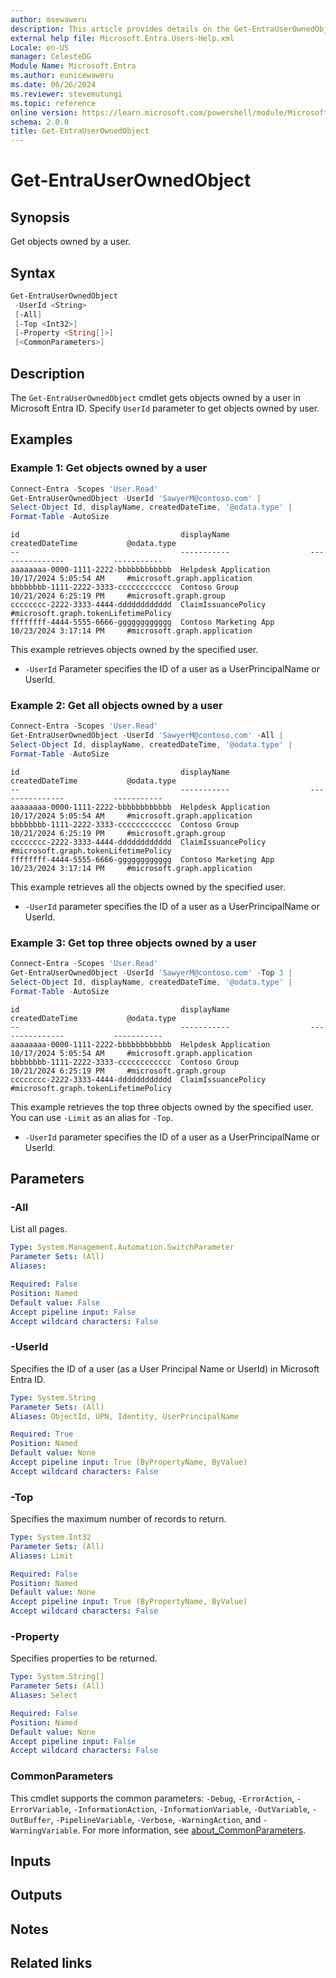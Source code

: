 ```yaml
---
author: msewaweru
description: This article provides details on the Get-EntraUserOwnedObject command.
external help file: Microsoft.Entra.Users-Help.xml
Locale: en-US
manager: CelesteDG
Module Name: Microsoft.Entra
ms.author: eunicewaweru
ms.date: 06/26/2024
ms.reviewer: stevemutungi
ms.topic: reference
online version: https://learn.microsoft.com/powershell/module/Microsoft.Entra/Get-EntraUserOwnedObject
schema: 2.0.0
title: Get-EntraUserOwnedObject
---
```


# Get-EntraUserOwnedObject

## Synopsis

Get objects owned by a user.

## Syntax

```powershell
Get-EntraUserOwnedObject
 -UserId <String>
 [-All]
 [-Top <Int32>]
 [-Property <String[]>]
 [<CommonParameters>]
```

## Description

The `Get-EntraUserOwnedObject` cmdlet gets objects owned by a user in Microsoft Entra ID. Specify `UserId` parameter to get objects owned by user.

## Examples

### Example 1: Get objects owned by a user

```powershell
Connect-Entra -Scopes 'User.Read'
Get-EntraUserOwnedObject -UserId 'SawyerM@contoso.com' |
Select-Object Id, displayName, createdDateTime, '@odata.type' |
Format-Table -AutoSize
```

```Output
id                                    displayName                  createdDateTime           @odata.type
--                                    -----------                  ---------------           -----------
aaaaaaaa-0000-1111-2222-bbbbbbbbbbbb  Helpdesk Application         10/17/2024 5:05:54 AM     #microsoft.graph.application
bbbbbbbb-1111-2222-3333-cccccccccccc  Contoso Group                10/21/2024 6:25:19 PM     #microsoft.graph.group
cccccccc-2222-3333-4444-dddddddddddd  ClaimIssuancePolicy                                    #microsoft.graph.tokenLifetimePolicy
ffffffff-4444-5555-6666-gggggggggggg  Contoso Marketing App        10/23/2024 3:17:14 PM     #microsoft.graph.application
```

This example retrieves objects owned by the specified user.

- `-UserId` Parameter specifies the ID of a user as a UserPrincipalName or UserId.

### Example 2: Get all objects owned by a user

```powershell
Connect-Entra -Scopes 'User.Read'
Get-EntraUserOwnedObject -UserId 'SawyerM@contoso.com' -All |
Select-Object Id, displayName, createdDateTime, '@odata.type' |
Format-Table -AutoSize
```

```Output
id                                    displayName                  createdDateTime           @odata.type
--                                    -----------                  ---------------           -----------
aaaaaaaa-0000-1111-2222-bbbbbbbbbbbb  Helpdesk Application         10/17/2024 5:05:54 AM     #microsoft.graph.application
bbbbbbbb-1111-2222-3333-cccccccccccc  Contoso Group                10/21/2024 6:25:19 PM     #microsoft.graph.group
cccccccc-2222-3333-4444-dddddddddddd  ClaimIssuancePolicy                                    #microsoft.graph.tokenLifetimePolicy
ffffffff-4444-5555-6666-gggggggggggg  Contoso Marketing App        10/23/2024 3:17:14 PM     #microsoft.graph.application
```

This example retrieves all the objects owned by the specified user.

- `-UserId` parameter specifies the ID of a user as a UserPrincipalName or UserId.

### Example 3: Get top three objects owned by a user

```powershell
Connect-Entra -Scopes 'User.Read'
Get-EntraUserOwnedObject -UserId 'SawyerM@contoso.com' -Top 3 |
Select-Object Id, displayName, createdDateTime, '@odata.type' |
Format-Table -AutoSize
```

```Output
id                                    displayName                  createdDateTime           @odata.type
--                                    -----------                  ---------------           -----------
aaaaaaaa-0000-1111-2222-bbbbbbbbbbbb  Helpdesk Application         10/17/2024 5:05:54 AM     #microsoft.graph.application
bbbbbbbb-1111-2222-3333-cccccccccccc  Contoso Group                10/21/2024 6:25:19 PM     #microsoft.graph.group
cccccccc-2222-3333-4444-dddddddddddd  ClaimIssuancePolicy                                    #microsoft.graph.tokenLifetimePolicy
```

This example retrieves the top three objects owned by the specified user. You can use `-Limit` as an alias for `-Top`.

- `-UserId` parameter specifies the ID of a user as a UserPrincipalName or UserId.

## Parameters

### -All

List all pages.

```yaml
Type: System.Management.Automation.SwitchParameter
Parameter Sets: (All)
Aliases:

Required: False
Position: Named
Default value: False
Accept pipeline input: False
Accept wildcard characters: False
```

### -UserId

Specifies the ID of a user (as a User Principal Name or UserId) in Microsoft Entra ID.

```yaml
Type: System.String
Parameter Sets: (All)
Aliases: ObjectId, UPN, Identity, UserPrincipalName

Required: True
Position: Named
Default value: None
Accept pipeline input: True (ByPropertyName, ByValue)
Accept wildcard characters: False
```

### -Top

Specifies the maximum number of records to return.

```yaml
Type: System.Int32
Parameter Sets: (All)
Aliases: Limit

Required: False
Position: Named
Default value: None
Accept pipeline input: True (ByPropertyName, ByValue)
Accept wildcard characters: False
```

### -Property

Specifies properties to be returned.

```yaml
Type: System.String[]
Parameter Sets: (All)
Aliases: Select

Required: False
Position: Named
Default value: None
Accept pipeline input: False
Accept wildcard characters: False
```

### CommonParameters

This cmdlet supports the common parameters: `-Debug`, `-ErrorAction`, `-ErrorVariable`, `-InformationAction`, `-InformationVariable`, `-OutVariable`, `-OutBuffer`, `-PipelineVariable`, `-Verbose`, `-WarningAction`, and `-WarningVariable`. For more information, see [about_CommonParameters](https://go.microsoft.com/fwlink/?LinkID=113216).

## Inputs

## Outputs

## Notes

## Related links
